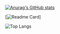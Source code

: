[![Anurag's GitHub stats](https://github-readme-stats.vercel.app/api?username=jo87jimmy&show=reviews&show_icons=true&theme=ambient_gradient&locale=zh-tw&include_all_commits=true&count_private=true)](https://github.com/jo87jimmy/)

[![Readme Card](https://github-readme-stats.vercel.app/api/pin/?username=jo87jimmy&repo=github-readme-stats)]

![Top Langs](https://github-readme-stats.vercel.app/api/top-langs/?username=jo87jimmy&langs_count=8)
